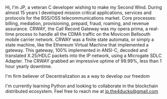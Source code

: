 Hi, I'm JP, a veteran C developer wishing to make my Second Wind.
During almost 15 years I developed mission critical applications, services and protocols for the BSS/OSS telecommunications market. 
Core processes: billing, mediation, provisioning, prepaid, fraud, roaming, and revenue assurance.
CRWAY, the Call Record Gateway was my opera prima, a real-time process to handle all the CDMA traffic on the Movicom Bellsouth mobile carrier network.
CRWAY was a finite state automata, or simply a state machine, like the Ethereum Virtual Machine that implemented a gateway.
This gateway, 100% implemented in ANSI-C,  decoded and translated X.25/HDLC packets into the IP network, using a Microgate SDLC Adapter.
The CRWAY grabbed an impressive uptime of 99.99%, less than 1 hour yearly downtime.

I'm firm believer of Decentralization as a way to develop our freedom

I'm currently learning Python and looking to collaborate in the blockchain distributed ecosystem.
Feel free to reach me at jp.the4ducks@gmail.com
